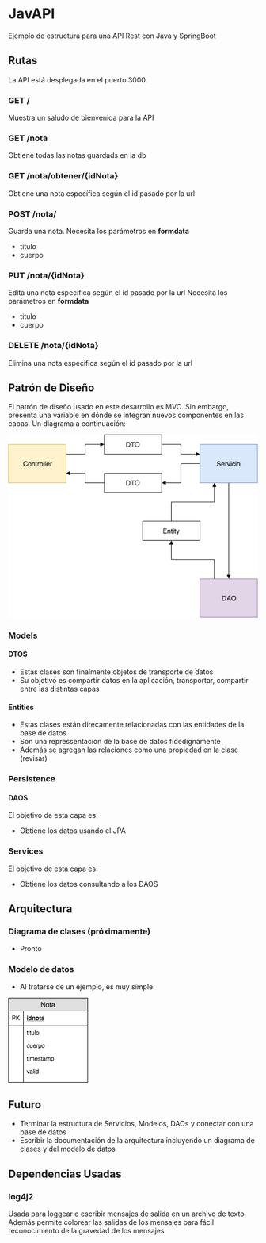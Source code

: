 # JavAPI

Ejemplo de estructura para una API Rest con Java y SpringBoot

## Rutas
La API está desplegada en el puerto 3000.

### GET /
Muestra un saludo de bienvenida para la API

### GET /nota
Obtiene todas las notas guardads en la db

### GET /nota/obtener/{idNota}
Obtiene una nota específica según el id pasado por la url

### POST /nota/
Guarda una nota. 
Necesita los parámetros en **formdata**

- titulo
- cuerpo

### PUT /nota/{idNota}
Edita una nota específica según el id pasado por la url
Necesita los parámetros en **formdata**

- titulo
- cuerpo

### DELETE /nota/{idNota}
Elimina una nota específica según el id pasado por la url

## Patrón de Diseño
El patrón de diseño usado en este desarrollo es MVC. Sin embargo, presenta una variable en dónde se integran nuevos componentes en las capas. Un diagrama a continuación:

![alt text](Docs/EsquemaServicioDAO.png)

### Models

#### DTOS

- Estas clases son finalmente objetos de transporte de datos
- Su objetivo es compartir datos en la aplicación, transportar, compartir entre las distintas capas

#### Entities

- Estas clases están direcamente relacionadas con las entidades de la base de datos
- Son una repressentación de la base de datos fidedignamente
- Además se agregan las relaciones como una propiedad en la clase (revisar)

### Persistence

#### DAOS

El objetivo de esta capa es:

- Obtiene los datos usando el JPA

### Services

El objetivo de esta capa es:

- Obtiene los datos consultando a los DAOS

## Arquitectura

### Diagrama de clases (próximamente) 

- Pronto

### Modelo de datos

- Al tratarse de un ejemplo, es muy simple

![alt text](Docs/ModeloDeDatos.png)


## Futuro

- Terminar la estructura de Servicios, Modelos, DAOs y conectar con una base de datos
- Escribir la documentación de la arquitectura incluyendo un diagrama de clases y del modelo de datos

## Dependencias Usadas
### log4j2
Usada para loggear o escribir mensajes de salida en un archivo de texto. Además permite colorear las salidas de los mensajes para fácil reconocimiento de la gravedad de los mensajes
